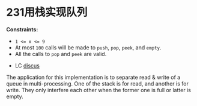 # 231用栈实现队列



**Constraints:**

- `1 <= x <= 9`
- At most `100` calls will be made to `push`, `pop`, `peek`, and `empty`.
- All the calls to `pop` and `peek` are valid.







* LC [discus](https://leetcode.com/problems/implement-queue-using-stacks/discuss/64284/Do-you-know-when-we-should-use-two-stacks-to-implement-a-queue)

The application for this implementation is to separate read & write of a queue in multi-processing. One of the stack is for read, and another is for write. They only interfere each other when the former one is full or latter is empty.